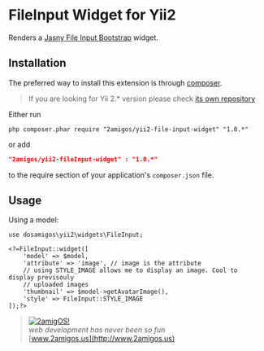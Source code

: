 FileInput Widget for Yii2
==============================

Renders a [Jasny File Input Bootstrap](http://jasny.github.io/bootstrap/javascript/#fileinput) widget.

Installation
------------
The preferred way to install this extension is through [composer](http://getcomposer.org/download/).

> If you are looking for Yii 2.* version please check [its own repository](https://github.com/2amigos/yii2-transliterator-helper)

Either run

```
php composer.phar require "2amigos/yii2-file-input-widget" "1.0.*"
```
or add

```json
"2amigos/yii2-fileInput-widget" : "1.0.*"
```

to the require section of your application's `composer.json` file.

Usage
-----
Using a model:

```
use dosamigos\yii2\widgets\FileInput;

<?=FileInput::widget([
    'model' => $model,
    'attribute' => 'image', // image is the attribute
    // using STYLE_IMAGE allows me to display an image. Cool to display previsouly
    // uploaded images
    'thumbnail' => $model->getAvatarImage(),
    'style' => FileInput::STYLE_IMAGE
]);?>
```

> [![2amigOS!](http://www.gravatar.com/avatar/55363394d72945ff7ed312556ec041e0.png)](http://www.2amigos.us)    
<i>web development has never been so fun</i>    
[www.2amigos.us](http://www.2amigos.us)
